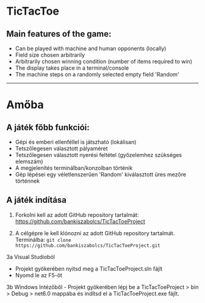 # TicTacToe
## Main features of the game:
- Can be played with machine and human opponents (locally)
- Field size chosen arbitrarily
- Arbitrarily chosen winning condition (number of items required to win)
- The display takes place in a terminal/console
- The machine steps on a randomly selected empty field 'Random'

***

# Amőba
## A játék főbb funkciói:
- Gépi és emberi ellenféllel is játszható (lokálisan)
- Tetszőlegesen választott pályaméret
- Tetszőlegesen választott nyerési feltétel (győzelemhez szükséges elemszám)
- A megjelenítés terminálban/konzolban történik
- Gép lépései egy véletlenszerűen 'Random' kiválasztott üres mezőre történnek

## A játék indítása
1. Forkolni kell az adott GitHub repository tartalmát:
https://github.com/bankiszabolcs/TicTacToeProject

2.  A célgépre le kell klónozni az adott GitHub repository tartalmát.
    Terminálba:
    `git clone https://github.com/bankiszabolcs/TicTacToeProject.git`

3a Visual Studioból
   - Projekt gyökerében nyitsd meg a TicTacToeProject.sln fájlt
   - Nyomd le az F5-öt

3b Windows Intézőből
    - Projekt gyökerében lépj be a TicTacToeProject > bin > Debug > net6.0 mappába és indítsd el a TicTacToeProject.exe fájlt.
